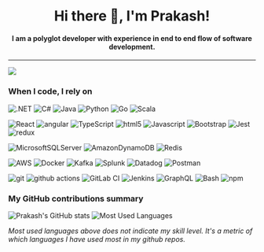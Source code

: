 ### 
<h1 align="center">Hi there 👋, I'm Prakash!</h1>
<h4 align="center">I am a polyglot developer with experience in end to end flow of software development.</h3>

---

![](https://komarev.com/ghpvc/?username=itsluminous&color=fb4362)

<h3>When I code, I rely on</h3>
<p>
  <img alt=".NET" src="https://img.shields.io/badge/.NET-5C2D91?style=flat-square&logo=.net&logoColor=white" />
  <img alt="C#" src="https://img.shields.io/badge/c%23-%23239120.svg?style=flat-square&logo=csharp&logoColor=white" />
  <img alt="Java" src="https://img.shields.io/badge/java-%23ED8B00.svg?style=flat-square&logo=openjdk&logoColor=white" />
  <img alt="Python" src="https://img.shields.io/badge/python-3670A0?style=flat-square&logo=python&logoColor=white" />
  <img alt="Go" src="https://img.shields.io/badge/go-%2300ADD8.svg?style=flat-square&logo=go&logoColor=white" />
  <img alt="Scala" src="https://img.shields.io/badge/scala-%23DC322F.svg?style=flat-square&logo=scala&logoColor=white" />
</p><p>
  <img alt="React" src="https://img.shields.io/badge/-React-45b8d8?style=flat-square&logo=react&logoColor=white" />
  <img alt="angular" src="https://img.shields.io/badge/-Angular-DD0031?style=flat-square&logo=angular&logoColor=white" />
  <img alt="TypeScript" src="https://img.shields.io/badge/-TypeScript-007ACC?style=flat-square&logo=typescript&logoColor=white" />
  <img alt="html5" src="https://img.shields.io/badge/-HTML5-E34F26?style=flat-square&logo=html5&logoColor=white" />
  <img alt="Javascript" src="https://img.shields.io/badge/-javascript-f7df1c?style=flat-square&logo=javascript&logoColor=black" />
  <img alt="Bootstrap" src="https://img.shields.io/badge/-bootstrap-7953b3?style=flat-square&logo=javascript&logoColor=white" />
  <img alt="Jest" src="https://img.shields.io/badge/-jest-be3d19?style=flat-square&logo=jest&logoColor=white" />
  <img alt="redux" src="https://img.shields.io/badge/-Redux-764ABC?style=flat-square&logo=redux&logoColor=white" />
</p><p>
  <img alt="MicrosoftSQLServer" src="https://img.shields.io/badge/Microsoft%20SQL%20Server-CC2927?style=flat-square&logo=microsoft%20sql%20server&logoColor=white" />
  <img alt="AmazonDynamoDB" src="https://img.shields.io/badge/Amazon%20DynamoDB-4053D6?style=flat-square&logo=Amazon%20DynamoDB&logoColor=white" />
  <img alt="Redis" src="https://img.shields.io/badge/redis-%23DD0031.svg?style=flat-square&logo=redis%20DynamoDB&logoColor=white" />
</p><p>
  <img alt="AWS" src="https://img.shields.io/badge/AWS-%23FF9900.svg?style=flat-square&logo=amazon-aws&logoColor=white" />
  <img alt="Docker" src="https://img.shields.io/badge/-Docker-46a2f1?style=flat-square&logo=docker&logoColor=white" />
  <img alt="Kafka" src="https://img.shields.io/badge/Apache%20Kafka-000?style=flat-square&logo=apachekafka&logoColor=white" />
  <img alt="Splunk" src="https://img.shields.io/badge/splunk-%23000000.svg?style=flat-square&logo=splunk&logoColor=white" />
  <img alt="Datadog" src="https://img.shields.io/badge/datadog-%23632CA6.svg?style=flat-square&logo=datadog&logoColor=white" />
  <img alt="Postman" src="https://img.shields.io/badge/Postman-FF6C37?style=flat-square&logo=postman&logoColor=white" />
</p><p>
  <img alt="git" src="https://img.shields.io/badge/-Git-F05032?style=flat-square&logo=git&logoColor=white" />
  <img alt="github actions" src="https://img.shields.io/badge/-Github_Actions-2088FF?style=flat-square&logo=github-actions&logoColor=white" />
  <img alt="GitLab CI" src="https://img.shields.io/badge/gitlab%20ci-%23181717.svg?style=flat-square&logo=gitlab&logoColor=white" />
  <img alt="Jenkins" src="https://img.shields.io/badge/jenkins-%232C5263.svg?style=flat-square&logo=jenkins&logoColor=white" />
  <img alt="GraphQL" src="https://img.shields.io/badge/-GraphQL-E10098?style=flat-square&logo=graphql&logoColor=white" />
  <img alt="Bash" src="https://img.shields.io/badge/bash_script-%23121011.svg?style=flat-square&logo=gnu-bash&logoColor=white" />
  <img alt="npm" src="https://img.shields.io/badge/-NPM-CB3837?style=flat-square&logo=npm&logoColor=white" />
</p>

<h3>My GitHub contributions summary</h3>

![Prakash's GitHub stats](https://github-readme-stats.vercel.app/api?username=itsluminous&count_private=true&show_icons=true&include_all_commits=true&locale=en)
![Most Used Languages](https://github-readme-stats.vercel.app/api/top-langs?username=itsluminous&show_icons=true&locale=en&layout=compact)
<p><i>Most used languages above does not indicate my skill level. It's a metric of which languages I have used most in my github repos.</i></p>
